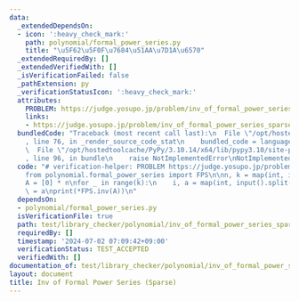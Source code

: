 ```yaml
---
data:
  _extendedDependsOn:
  - icon: ':heavy_check_mark:'
    path: polynomial/formal_power_series.py
    title: "\u5F62\u5F0F\u7684\u51AA\u7D1A\u6570"
  _extendedRequiredBy: []
  _extendedVerifiedWith: []
  _isVerificationFailed: false
  _pathExtension: py
  _verificationStatusIcon: ':heavy_check_mark:'
  attributes:
    PROBLEM: https://judge.yosupo.jp/problem/inv_of_formal_power_series_sparse
    links:
    - https://judge.yosupo.jp/problem/inv_of_formal_power_series_sparse
  bundledCode: "Traceback (most recent call last):\n  File \"/opt/hostedtoolcache/PyPy/3.10.14/x64/lib/pypy3.10/site-packages/onlinejudge_verify/documentation/build.py\"\
    , line 76, in _render_source_code_stat\n    bundled_code = language.bundle(\n\
    \  File \"/opt/hostedtoolcache/PyPy/3.10.14/x64/lib/pypy3.10/site-packages/onlinejudge_verify/languages/python.py\"\
    , line 96, in bundle\n    raise NotImplementedError\nNotImplementedError\n"
  code: "# verification-helper: PROBLEM https://judge.yosupo.jp/problem/inv_of_formal_power_series_sparse\n\
    from polynomial.formal_power_series import FPS\n\nn, k = map(int, input().split())\n\
    A = [0] * n\nfor _ in range(k):\n    i, a = map(int, input().split())\n    A[i]\
    \ = a\nprint(*FPS.inv(A))\n"
  dependsOn:
  - polynomial/formal_power_series.py
  isVerificationFile: true
  path: test/library_checker/polynomial/inv_of_formal_power_series_sparse.test.py
  requiredBy: []
  timestamp: '2024-07-02 07:09:42+09:00'
  verificationStatus: TEST_ACCEPTED
  verifiedWith: []
documentation_of: test/library_checker/polynomial/inv_of_formal_power_series_sparse.test.py
layout: document
title: Inv of Formal Power Series (Sparse)
---
```

